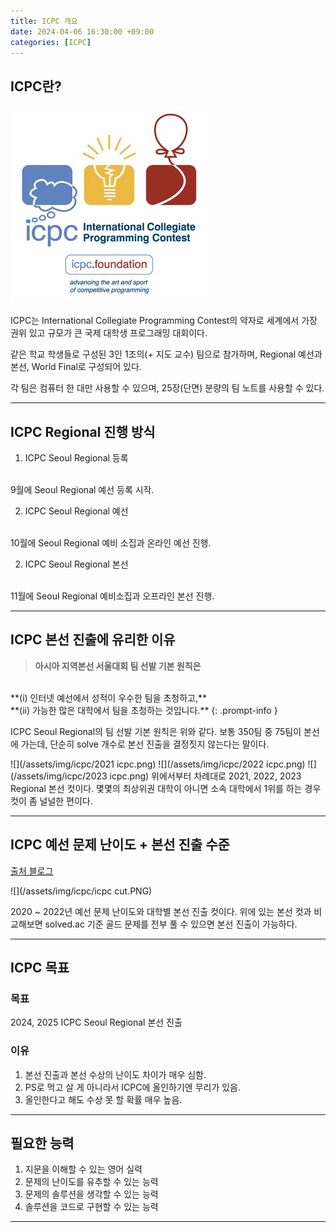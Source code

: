 ```yaml
---
title: ICPC 개요
date: 2024-04-06 16:30:00 +09:00
categories: [ICPC]
---
```


## **ICPC란?**
![](/assets/img/icpc/icpc.png)

ICPC는 International Collegiate Programming Contest의 약자로 세계에서 가장 권위 있고 규모가 큰 국제 대학생 프로그래밍 대회이다. 

같은 학교 학생들로 구성된 3인 1조의(+ 지도 교수) 팀으로 참가하며, Regional 예선과 본선, World Final로 구성되어 있다.

각 팀은 컴퓨터 한 대만 사용할 수 있으며, 25장(단면) 분량의 팀 노트를 사용할 수 있다.

---

## **ICPC Regional 진행 방식**
1. ICPC Seoul Regional 등록
<br>
9월에 Seoul Regional 예선 등록 시작.

2. ICPC Seoul Regional 예선
<br>
10월에 Seoul Regional 예비 소집과 온라인 예선 진행.

2. ICPC Seoul Regional 본선
<br>
11월에 Seoul Regional 예비소집과 오프라인 본선 진행.

---

## **ICPC 본선 진출에 유리한 이유**

>**아시아 지역본선 서울대회 팀 선발 기본 원칙은**
<br>
**(i) 인터넷 예선에서 성적이 우수한 팀을 초청하고,**
<br>
**(ii) 가능한 많은 대학에서 팀을 초청하는 것입니다.**
{: .prompt-info }

ICPC Seoul Regional의 팀 선발 기본 원칙은 위와 같다. 보통 350팀 중 75팀이 본선에 가는데, 단순히 solve 개수로 본선 진출을 결정짓지 않는다는 말이다.

![](/assets/img/icpc/2021 icpc.png)
![](/assets/img/icpc/2022 icpc.png)
![](/assets/img/icpc/2023 icpc.png)
위에서부터 차례대로 2021, 2022, 2023 Regional 본선 컷이다. 몇몇의 최상위권 대학이 아니면 소속 대학에서 1위를 하는 경우 컷이 좀 널널한 편이다.

---

## **ICPC 예선 문제 난이도 + 본선 진출 수준**

[출처 블로그](https://justicehui.github.io/etc/2023/05/30/icpc-preparation/)


![](/assets/img/icpc/icpc cut.PNG)

2020 ~ 2022년 예선 문제 난이도와 대학별 본선 진출 컷이다. 위에 있는 본선 컷과 비교해보면 solved.ac 기준 골드 문제를 전부 풀 수 있으면 본선 진출이 가능하다.

---

## **ICPC 목표**
### **목표**
2024, 2025 ICPC Seoul Regional 본선 진출

### **이유**
1. 본선 진출과 본선 수상의 난이도 차이가 매우 심함.
2. PS로 먹고 살 게 아니라서 ICPC에 올인하기엔 무리가 있음.
3. 올인한다고 해도 수상 못 할 확률 매우 높음.

---

## **필요한 능력**
1. 지문을 이해할 수 있는 영어 실력
2. 문제의 난이도를 유추할 수 있는 능력
3. 문제의 솔루션을 생각할 수 있는 능력
4. 솔루션을 코드로 구현할 수 있는 능력

---
 